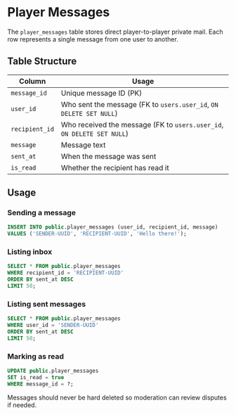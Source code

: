 # Player Messages

The `player_messages` table stores direct player-to-player private mail. Each row represents a single message from one user to another.

## Table Structure

| Column | Usage |
| --- | --- |
| `message_id` | Unique message ID (PK) |
| `user_id` | Who sent the message (FK to `users.user_id`, `ON DELETE SET NULL`) |
| `recipient_id` | Who received the message (FK to `users.user_id`, `ON DELETE SET NULL`) |
| `message` | Message text |
| `sent_at` | When the message was sent |
| `is_read` | Whether the recipient has read it |

## Usage

### Sending a message
```sql
INSERT INTO public.player_messages (user_id, recipient_id, message)
VALUES ('SENDER-UUID', 'RECIPIENT-UUID', 'Hello there!');
```

### Listing inbox
```sql
SELECT * FROM public.player_messages
WHERE recipient_id = 'RECIPIENT-UUID'
ORDER BY sent_at DESC
LIMIT 50;
```

### Listing sent messages
```sql
SELECT * FROM public.player_messages
WHERE user_id = 'SENDER-UUID'
ORDER BY sent_at DESC
LIMIT 50;
```

### Marking as read
```sql
UPDATE public.player_messages
SET is_read = true
WHERE message_id = ?;
```

Messages should never be hard deleted so moderation can review disputes if needed.
